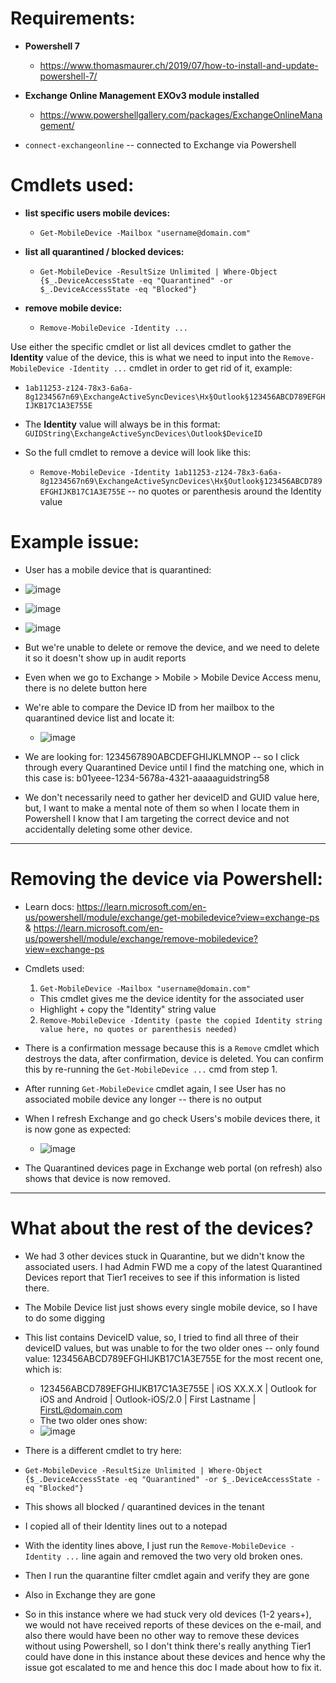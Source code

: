 # Requirements:

* **Powershell 7**

	* https://www.thomasmaurer.ch/2019/07/how-to-install-and-update-powershell-7/

* **Exchange Online Management EXOv3 module installed**

	* https://www.powershellgallery.com/packages/ExchangeOnlineManagement/

* `connect-exchangeonline` -- connected to Exchange via Powershell

# Cmdlets used:

* **list specific users mobile devices:**

	* `Get-MobileDevice -Mailbox "username@domain.com"`

* **list all quarantined / blocked devices:**

	* `Get-MobileDevice -ResultSize Unlimited | Where-Object {$_.DeviceAccessState -eq "Quarantined" -or $_.DeviceAccessState -eq "Blocked"}`

* **remove mobile device:**

	* `Remove-MobileDevice -Identity ...`

Use either the specific cmdlet or list all devices cmdlet to gather the **Identity** value of the device, this is what we need to input into the `Remove-MobileDevice -Identity ...` cmdlet in order to get rid of it, example:

* `1ab11253-z124-78x3-6a6a-8g1234567n69\ExchangeActiveSyncDevices\Hx§Outlook§123456ABCD789EFGHIJKB17C1A3E755E`

* The **Identity** value will always be in this format: `GUIDString\ExchangeActiveSyncDevices\Outlook$DeviceID`
* So the full cmdlet to remove a device will look like this:
	* `Remove-MobileDevice -Identity 1ab11253-z124-78x3-6a6a-8g1234567n69\ExchangeActiveSyncDevices\Hx§Outlook§123456ABCD789EFGHIJKB17C1A3E755E` -- no quotes or parenthesis around the Identity value

# Example issue:

* User has a mobile device that is quarantined:

* ![image](https://github.com/user-attachments/assets/0f42ae2f-d3e3-426c-ac44-f0dcf4dc58e4)


* ![image](https://github.com/user-attachments/assets/5a505dc5-9191-4300-b50c-6031a0cdea3f)


* ![image](https://github.com/user-attachments/assets/7c8bb6ea-c0f6-4369-99ab-bcf562519d1d)



* But we're unable to delete or remove the device, and we need to delete it so it doesn't show up in audit reports

* Even when we go to Exchange > Mobile > Mobile Device Access menu, there is no delete button here

* We're able to compare the Device ID from her mailbox to the quarantined device list and locate it:
	* ![image](https://github.com/user-attachments/assets/e55cc7aa-a945-4f5f-be1d-9ba03d42762f)

* We are looking for: 1234567890ABCDEFGHIJKLMNOP -- so I click through every Quarantined Device until I find the matching one, which in this case is: b01yeee-1234-5678a-4321-aaaaaguidstring58

* We don't necessarily need to gather her deviceID and GUID value here, but, I want to make a mental note of them so when I locate them in Powershell I know that I am targeting the correct device and not accidentally deleting some other device.

---

# Removing the device via Powershell:

* Learn docs: https://learn.microsoft.com/en-us/powershell/module/exchange/get-mobiledevice?view=exchange-ps & https://learn.microsoft.com/en-us/powershell/module/exchange/remove-mobiledevice?view=exchange-ps

* Cmdlets used:

	1) `Get-MobileDevice -Mailbox "username@domain.com"`
	* This cmdlet gives me the device identity for the associated user
	* Highlight + copy the "Identity" string value

	2) `Remove-MobileDevice -Identity (paste the copied Identity string value here, no quotes or parenthesis needed)`
	
* There is a confirmation message because this is a `Remove` cmdlet which destroys the data, after confirmation, device is deleted. You can confirm this by re-running the `Get-MobileDevice ...` cmd from step 1.
	
* After running `Get-MobileDevice` cmdlet again, I see User has no associated mobile device any longer -- there is no output

* When I refresh Exchange and go check Users's mobile devices there, it is now gone as expected:

	* ![image](https://github.com/user-attachments/assets/56541801-4111-4720-951e-ef809b418d50)


* The Quarantined devices page in Exchange web portal (on refresh) also shows that device is now removed.

---
# What about the rest of the devices?

* We had 3 other devices stuck in Quarantine, but we didn't know the associated users. I had Admin FWD me a copy of the latest Quarantined Devices report that Tier1 receives to see if this information is listed there.

* The Mobile Device list just shows every single mobile device, so I have to do some digging

* This list contains DeviceID value, so, I tried to find all three of their deviceID values, but was unable to for the two older ones -- only found value: 123456ABCD789EFGHIJKB17C1A3E755E for the most recent one, which is:
	* 123456ABCD789EFGHIJKB17C1A3E755E | iOS XX.X.X | Outlook for iOS and Android | Outlook-iOS/2.0 | First Lastname | FirstL@domain.com
	* The two older ones show: 
	* ![image](https://github.com/user-attachments/assets/e95e2a92-148e-4475-9d62-6e82a7a70cbe)

* There is a different cmdlet to try here:

* `Get-MobileDevice -ResultSize Unlimited | Where-Object {$_.DeviceAccessState -eq "Quarantined" -or $_.DeviceAccessState -eq "Blocked"}`

* This shows all blocked / quarantined devices in the tenant

* I copied all of their Identity lines out to a notepad

* With the identity lines above, I just run the `Remove-MobileDevice -Identity ...` line again and removed the two very old broken ones.

* Then I run the quarantine filter cmdlet again and verify they are gone

* Also in Exchange they are gone

* So in this instance where we had  stuck very old devices (1-2 years+), we would not have received reports of these devices on the e-mail, and also there would have been no other way to remove these devices without using Powershell, so I don't think there's really anything Tier1 could have done in this instance about these devices and hence why the issue got escalated to me and hence this doc I made about how to fix it.
